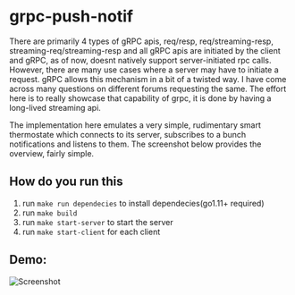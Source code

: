# grpc-push-notif
There are primarily 4 types of gRPC apis, req/resp, req/streaming-resp, streaming-req/streaming-resp and all gRPC apis are initiated by the client and gRPC, as of now, doesnt natively support server-initiated rpc calls. However, there are many use cases where a server may have to initiate a request. gRPC allows this mechanism in a bit of a twisted way. I have come across many questions on different forums requesting the same. The effort here is to really showcase that capability of grpc, it is done by having a long-lived streaming api.

The implementation here emulates a very simple, rudimentary smart thermostate which connects to its server, subscribes to a bunch notifications and listens to them. The screenshot below provides the overview, fairly simple.

## How do you run this 
 1. run `make run dependecies` to install dependecies(go1.11+ required)
 2. run `make build`
 3. run `make start-server` to start the server
 4. run `make start-client` for each client

 ## Demo:
 
![Screenshot](screenshot.gif)
